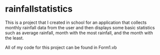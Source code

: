 # rainfallstatistics

This is a project that I created in school for an application that collects monthly rainfall data from the user and then displays some basic statistics such as average rainfall, month with the most rainfall, and the month with the least.

All of my code for this project can be found in Form1.vb
